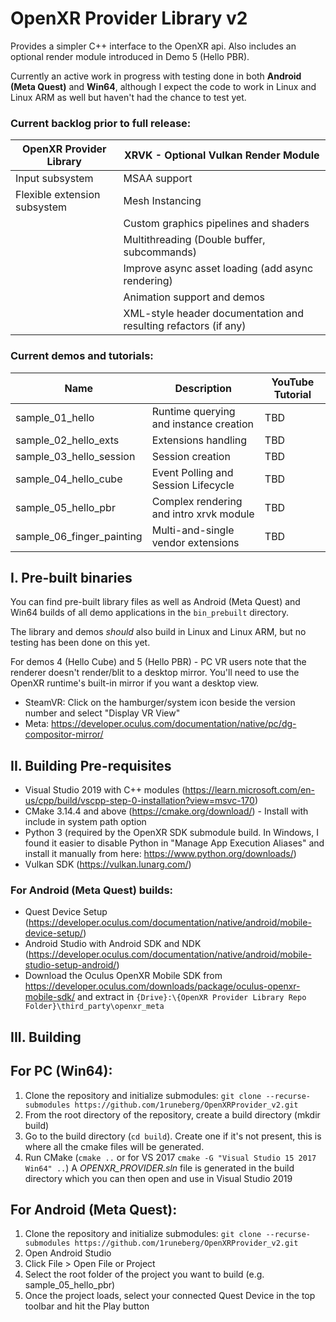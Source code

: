 # OpenXR Provider Library v2

Provides a simpler C++ interface to the OpenXR api. Also includes an optional render module introduced in Demo 5 (Hello PBR).

Currently an active work in progress with testing done in both **Android (Meta Quest)** and **Win64**, although I expect the code to work in Linux and Linux ARM as well but haven't had the chance to test yet.

### Current backlog prior to full release:

| OpenXR Provider Library      | XRVK - Optional Vulkan Render Module                             |  
|------------------------------|------------------------------------------------------------------|
| Input subsystem              | MSAA support                                                     | 
| Flexible extension subsystem | Mesh Instancing                                                  |
|                              | Custom graphics pipelines and shaders                            |
|                              | Multithreading (Double buffer, subcommands)                      | 
|                              | Improve async asset loading (add async rendering)                |
|                              | Animation support and demos                                      |
|                              | XML-style header documentation and resulting refactors (if any)  |


### Current demos and tutorials:

| Name                      | Description                            | YouTube Tutorial  |
|---------------------------|----------------------------------------|-------------------|
| sample_01_hello           | Runtime querying and instance creation | TBD               |
| sample_02_hello_exts      | Extensions handling                    | TBD               |
| sample_03_hello_session   | Session creation                       | TBD               |
| sample_04_hello_cube      | Event Polling and Session Lifecycle    | TBD               |
| sample_05_hello_pbr       | Complex rendering and intro xrvk module| TBD               |
| sample_06_finger_painting | Multi-and-single vendor extensions     | TBD               |

  
## I. Pre-built binaries

You can find pre-built library files as well as Android (Meta Quest) and Win64 builds of all demo applications in the `bin_prebuilt` directory. 

The library and demos *should* also build in Linux and Linux ARM, but no testing has been done on this yet.

For demos 4 (Hello Cube) and 5 (Hello PBR) - PC VR users note that the renderer doesn't render/blit to a desktop mirror. You'll need to use the OpenXR runtime's built-in mirror if you want a desktop view. 

- SteamVR: Click on the hamburger/system icon beside the version number and select "Display VR View"
- Meta: https://developer.oculus.com/documentation/native/pc/dg-compositor-mirror/ 

## II. Building Pre-requisites

- Visual Studio 2019 with C++ modules (https://learn.microsoft.com/en-us/cpp/build/vscpp-step-0-installation?view=msvc-170)
- CMake 3.14.4 and above (https://cmake.org/download/) - Install with include in system path option
- Python 3 (required by the OpenXR SDK submodule build. In Windows, I found it easier to disable Python in "Manage App Execution Aliases" and install it manually from here: https://www.python.org/downloads/)
- Vulkan SDK (https://vulkan.lunarg.com/)

### For Android (Meta Quest) builds:

- Quest Device Setup (https://developer.oculus.com/documentation/native/android/mobile-device-setup/)
- Android Studio with Android SDK and NDK (https://developer.oculus.com/documentation/native/android/mobile-studio-setup-android/)
- Download the Oculus OpenXR Mobile SDK from https://developer.oculus.com/downloads/package/oculus-openxr-mobile-sdk/ and extract in
    `{Drive}:\{OpenXR Provider Library Repo Folder}\third_party\openxr_meta`

## III. Building

## For PC (Win64):
 1. Clone the repository and initialize submodules: `git clone --recurse-submodules https://github.com/1runeberg/OpenXRProvider_v2.git`
 2. From the root directory of the repository, create a build directory (mkdir build)
 3. Go to the build directory (`cd build`). Create one if it's not present, this is where all the cmake files will be generated.
 4. Run CMake (`cmake ..` or for VS 2017 `cmake -G "Visual Studio 15 2017 Win64" ..`) A *OPENXR_PROVIDER.sln* file is generated in the build directory which you can then open and use in Visual Studio 2019

## For Android (Meta Quest):
 1. Clone the repository and initialize submodules: `git clone --recurse-submodules https://github.com/1runeberg/OpenXRProvider_v2.git`
 2. Open Android Studio
 3. Click File > Open File or Project
 4. Select the root folder of the project you want to build (e.g. sample_05_hello_pbr)
 5. Once the project loads, select your connected Quest Device in the top toolbar and hit the Play button
